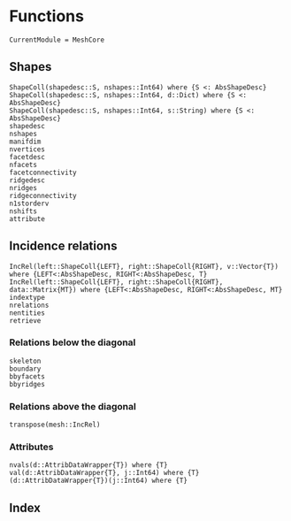 # Functions

```@meta
CurrentModule = MeshCore
```

## Shapes

```@docs
ShapeColl(shapedesc::S, nshapes::Int64) where {S <: AbsShapeDesc}
ShapeColl(shapedesc::S, nshapes::Int64, d::Dict) where {S <: AbsShapeDesc}
ShapeColl(shapedesc::S, nshapes::Int64, s::String) where {S <: AbsShapeDesc}
shapedesc
nshapes
manifdim
nvertices
facetdesc
nfacets
facetconnectivity
ridgedesc
nridges
ridgeconnectivity
n1storderv
nshifts
attribute
```

## Incidence relations

```@docs
IncRel(left::ShapeColl{LEFT}, right::ShapeColl{RIGHT}, v::Vector{T}) where {LEFT<:AbsShapeDesc, RIGHT<:AbsShapeDesc, T}
IncRel(left::ShapeColl{LEFT}, right::ShapeColl{RIGHT}, data::Matrix{MT}) where {LEFT<:AbsShapeDesc, RIGHT<:AbsShapeDesc, MT}
indextype
nrelations
nentities
retrieve
```

### Relations below the diagonal

```@docs
skeleton
boundary
bbyfacets
bbyridges
```

### Relations above the diagonal

```@docs
transpose(mesh::IncRel)
```

### Attributes

```@docs
nvals(d::AttribDataWrapper{T}) where {T} 
val(d::AttribDataWrapper{T}, j::Int64) where {T}
(d::AttribDataWrapper{T})(j::Int64) where {T}
```


## Index

```@index
```
